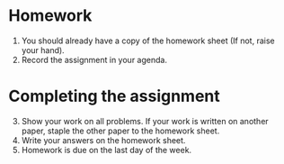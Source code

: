 # Homework
1. You should already have a copy of the homework sheet (If not, raise your hand).
2. Record the assignment in your agenda.

# Completing the assignment
3. Show your work on all problems. If your work is written on another paper, staple the other paper to the homework sheet.
4. Write your answers on the homework sheet.
5. Homework is due on the last day of the week.
